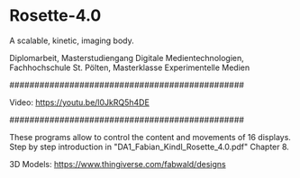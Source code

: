 # Rosette-4.0
A scalable, kinetic, imaging body.

Diplomarbeit,
Masterstudiengang Digitale Medientechnologien,
Fachhochschule St. Pölten,
Masterklasse Experimentelle Medien

###############################################

Video:
https://youtu.be/l0JkRQ5h4DE

###############################################

These programs allow to control the content and movements of 16 displays.
Step by step introduction in "DA1_Fabian_Kindl_Rosette_4.0.pdf" Chapter 8.

3D Models:
https://www.thingiverse.com/fabwald/designs
